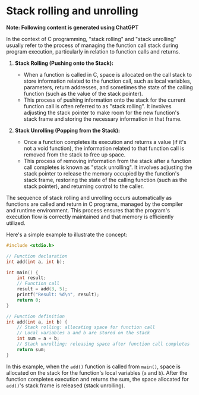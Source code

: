 # Stack rolling and unrolling

**Note: Following content is generated using ChatGPT**

In the context of C programming, "stack rolling" and "stack unrolling" usually refer to the process of managing the function call stack during program execution, particularly in relation to function calls and returns. 

1. **Stack Rolling (Pushing onto the Stack):**
   - When a function is called in C, space is allocated on the call stack to store information related to the function call, such as local variables, parameters, return addresses, and sometimes the state of the calling function (such as the value of the stack pointer).
   - This process of pushing information onto the stack for the current function call is often referred to as "stack rolling". It involves adjusting the stack pointer to make room for the new function's stack frame and storing the necessary information in that frame.

2. **Stack Unrolling (Popping from the Stack):**
   - Once a function completes its execution and returns a value (if it's not a void function), the information related to that function call is removed from the stack to free up space.
   - This process of removing information from the stack after a function call completes is known as "stack unrolling". It involves adjusting the stack pointer to release the memory occupied by the function's stack frame, restoring the state of the calling function (such as the stack pointer), and returning control to the caller.

The sequence of stack rolling and unrolling occurs automatically as functions are called and return in C programs, managed by the compiler and runtime environment. This process ensures that the program's execution flow is correctly maintained and that memory is efficiently utilized.

Here's a simple example to illustrate the concept:

```c
#include <stdio.h>

// Function declaration
int add(int a, int b);

int main() {
    int result;
    // Function call
    result = add(3, 5);
    printf("Result: %d\n", result);
    return 0;
}

// Function definition
int add(int a, int b) {
    // Stack rolling: allocating space for function call
    // Local variables a and b are stored on the stack
    int sum = a + b;
    // Stack unrolling: releasing space after function call completes
    return sum;
}
```

In this example, when the `add()` function is called from `main()`, space is allocated on the stack for the function's local variables (`a` and `b`). After the function completes execution and returns the sum, the space allocated for `add()`'s stack frame is released (stack unrolling).
